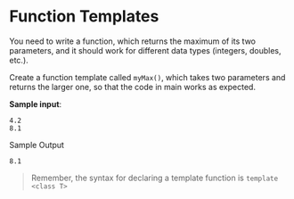 # Function Templates

You need to write a function, which returns the maximum of its two parameters, and it should work for different data types (integers, doubles, etc.).

Create a function template called `myMax()`, which takes two parameters and returns the larger one, so that the code in main works as expected.

**Sample input**:
```
4.2
8.1
```

Sample Output
```
8.1
```

>Remember, the syntax for declaring a template function is `template <class T>`